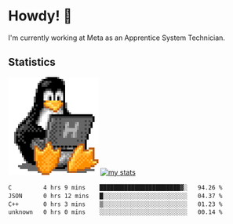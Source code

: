 # Howdy! :penguin:
I'm currently working at Meta as an Apprentice System Technician.

## Statistics

![Tux Pengiun!](tux-linux-penguin.gif)
[![my stats](https://github-readme-stats.vercel.app/api?username=benlodz&showing_icons=true&theme=tokyonight)](https://github.com/anuraghazra/github-readme-stats)

<!-- [![Top Langs](https://github-readme-stats.vercel.app/api/top-langs/?username=benlodz&layout=compact)](https://github.com/anuraghazra/github-readme-stats) ---> 

<!--START_SECTION:waka-->

```txt
C         4 hrs 9 mins    ███████████████████████▓░   94.26 %
JSON      0 hrs 12 mins   █░░░░░░░░░░░░░░░░░░░░░░░░   04.37 %
C++       0 hrs 3 mins    ▒░░░░░░░░░░░░░░░░░░░░░░░░   01.23 %
unknown   0 hrs 0 mins    ░░░░░░░░░░░░░░░░░░░░░░░░░   00.14 %
```

<!--END_SECTION:waka-->
<!--
**benlodz/benlodz** is a ✨ _special_ ✨ repository because its `README.md` (this file) appears on your GitHub profile.

Here are some ideas to get you started:

- 🔭 I’m currently working on ...
- 🌱 I’m currently learning ...
- 👯 I’m looking to collaborate on ...
- 🤔 I’m looking for help with ...
- 💬 Ask me about ...
- 📫 How to reach me: ...
- 😄 Pronouns: ...
- ⚡ Fun fact: ...
-->
